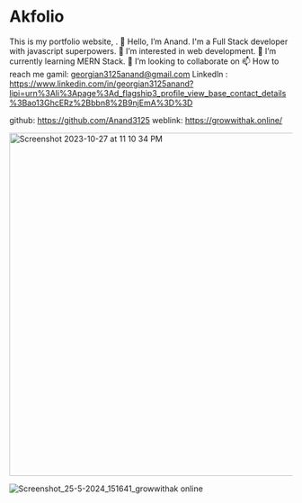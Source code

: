 # Akfolio
This is my portfolio website, . 👋 Hello, I’m Anand. I'm a Full Stack developer with javascript superpowers. 👀 I’m interested in web development. 🌱 I’m currently learning MERN Stack. 💞️ I’m looking to collaborate on 📫 How to reach me gamil: georgian3125anand@gmail.com Linkedln : https://www.linkedin.com/in/georgian3125anand?lipi=urn%3Ali%3Apage%3Ad_flagship3_profile_view_base_contact_details%3Bao13GhcERz%2Bbbn8%2B9njEmA%3D%3D

github: https://github.com/Anand3125
weblink: https://growwithak.online/

<img width="610" alt="Screenshot 2023-10-27 at 11 10 34 PM" src="https://github.com/Anand3125/Akfolio/assets/124582976/3826e46e-fa9b-4c6d-a3d6-d6f35ecb480f">

![Screenshot_25-5-2024_151641_growwithak online](https://github.com/Anand3125/Akfolio/assets/124582976/17e4a812-61cf-491a-903d-2dacec09d73a)
